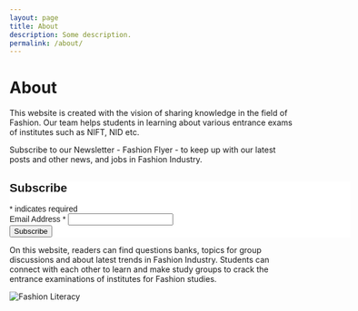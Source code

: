 ```yaml
---
layout: page
title: About
description: Some description.
permalink: /about/
---
```



# About

This website is created with the vision of sharing knowledge in the field of
Fashion. Our team helps students in learning about various entrance exams of
institutes such as NIFT, NID etc.

Subscribe to our Newsletter - Fashion Flyer - to keep up with our latest posts
and other news, and jobs in Fashion Industry.

<!--
<script type="text/javascript" src="https://widgets.paper.li/javascripts/sr.subscribe.min.js"></script><script type="text/javascript">paperli.subscribe.show({id: 'ac2411f0-dbc0-466a-a8be-0dda21479eb1', domain: 'paper.li', width: '600px', locale: {"title":"Sign up to the newsletter","subscribe":"Subscribe","email.placeholder":"Please enter your email"}, style: '.subscribe-widget{background-color:#e5e5e5;}h2,label{color:#000;}.btn-info{background-color:#da0300;border-color:#da0300;color:#fff;}' });</script>
-->

<!-- Begin Mailchimp Signup Form -->
<link href="//cdn-images.mailchimp.com/embedcode/classic-10_7.css" rel="stylesheet" type="text/css">
<style type="text/css">
	#mc_embed_signup{background:#fff; position:center; width: 600px; margin:auto; font:14px Helvetica,Arial,sans-serif; }
</style>
<div id="mc_embed_signup">
<form action="https://fashionliteracy.us2.list-manage.com/subscribe/post?u=dfa68fa24b4bdaf29b3e416e9&amp;id=c67651690b" method="post" id="mc-embedded-subscribe-form" name="mc-embedded-subscribe-form" class="validate" target="_blank" novalidate>
    <div id="mc_embed_signup_scroll">
	<h2>Subscribe</h2>
<div class="indicates-required"><span class="asterisk">*</span> indicates required</div>
<div class="mc-field-group">
	<label for="mce-EMAIL">Email Address  <span class="asterisk">*</span>
</label>
	<input type="email" value="" name="EMAIL" class="required email" id="mce-EMAIL">
</div>
	<div id="mce-responses" class="clear">
		<div class="response" id="mce-error-response" style="display:none"></div>
		<div class="response" id="mce-success-response" style="display:none"></div>
	</div>    <!-- real people should not fill this in and expect good things - do not remove this or risk form bot signups-->
    <div style="position: absolute; left: -5000px;" aria-hidden="true"><input type="text" name="b_dfa68fa24b4bdaf29b3e416e9_c67651690b" tabindex="-1" value=""></div>
    <div class="clear"><input type="submit" value="Subscribe" name="subscribe" id="mc-embedded-subscribe" class="button"></div>
    </div>
</form>
</div>

<script type='text/javascript' src='//s3.amazonaws.com/downloads.mailchimp.com/js/mc-validate.js'></script><script type='text/javascript'>(function($) {window.fnames = new Array(); window.ftypes = new Array();fnames[0]='EMAIL';ftypes[0]='email';}(jQuery));var $mcj = jQuery.noConflict(true);</script>
<!--End mc_embed_signup-->
On this website, readers can find questions banks, topics for group discussions
and about latest trends in Fashion Industry. Students can connect with each
other to learn and make study groups to crack the entrance examinations of
institutes for Fashion studies.

<img src="https://res.cloudinary.com/jitendrasingh/image/upload/v1597822542/fashionliteracy/about_us_hq3qwr.png" alt="Fashion Literacy">

